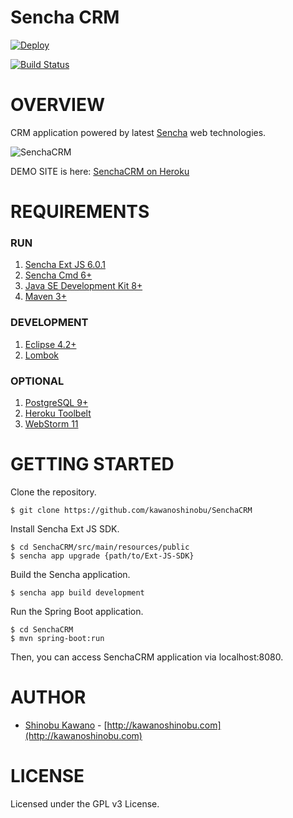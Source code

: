 # Sencha CRM

[![Deploy](https://www.herokucdn.com/deploy/button.svg)](https://heroku.com/deploy?template=https://github.com/kawanoshinobu/senchacrm/tree/master
)

[![Build Status](https://travis-ci.org/kawanoshinobu/Triplam.svg?branch=master)](https://travis-ci.org/kawanoshinobu/SenchaCRM)

# OVERVIEW

CRM application powered by latest [Sencha](https://www.sencha.com/) web technologies.

![SenchaCRM](http://www.triplam.com/resources/images/mini.png)

DEMO SITE is here: [SenchaCRM on Heroku](https://senchacrm.herokuapp.com/)

# REQUIREMENTS

### RUN

1. [Sencha Ext JS 6.0.1](https://www.sencha.com/products/extjs/evaluate/)
2. [Sencha Cmd 6+](https://www.sencha.com/products/extjs/cmd-download/)
3. [Java SE Development Kit 8+](http://www.oracle.com/technetwork/java/javase/downloads/index.html)
4. [Maven 3+](https://maven.apache.org/download.cgi)

### DEVELOPMENT

1. [Eclipse 4.2+](http://www.eclipse.org/downloads/)
2. [Lombok](https://projectlombok.org/download.html)

### OPTIONAL

1. [PostgreSQL 9+](http://www.postgresql.org/download/)
2. [Heroku Toolbelt](https://toolbelt.heroku.com/)
3. [WebStorm 11](https://www.jetbrains.com/webstorm/download/)

# GETTING STARTED

Clone the repository.

    $ git clone https://github.com/kawanoshinobu/SenchaCRM

Install Sencha Ext JS SDK.

    $ cd SenchaCRM/src/main/resources/public
    $ sencha app upgrade {path/to/Ext-JS-SDK}

Build the Sencha application.

    $ sencha app build development

Run the Spring Boot application.

    $ cd SenchaCRM
    $ mvn spring-boot:run

Then, you can access SenchaCRM application via localhost:8080. 

# AUTHOR

* [Shinobu Kawano](https://github.com/kawanoshinobu) - [http://kawanoshinobu.com](http://kawanoshinobu.com)

# LICENSE

Licensed under the GPL v3 License.

